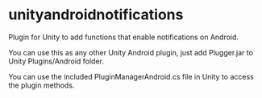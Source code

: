 # unityandroidnotifications
Plugin for Unity to add functions that enable notifications on Android.

You can use this as any other Unity Android plugin, 
just add Plugger.jar to Unity Plugins/Android folder. 

You can use the included PluginManagerAndroid.cs file in Unity to access the plugin methods.
